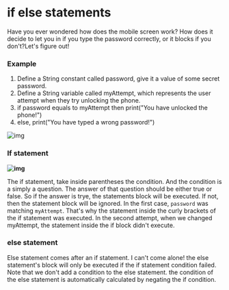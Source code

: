 # **if else statements**

Have you ever wondered how does the mobile screen work? How does it decide to let you in if you type the password correctly, or it blocks if you don't?Let's figure out!





### **Example**

1. Define a String constant called password, give it a value of some secret password.
2. Define a String variable called myAttempt, which represents the user attempt when they try unlocking the phone.
3. if password equals to myAttempt then print("You have unlocked the phone!")
4. else, print("You have typed a wrong password!")

![img](https://lh3.googleusercontent.com/E2tNqvLhDcPGyCCyTPEtlRgPS745BB-DIATbTWmkmd1OZnzoK3yzH_0SyKwWZdm4n9dA6EP6ATzJ3IyTY8dP9iEy4eQS6Ui7Vlblnq0OFPLFnYjvJb79GwWfHd7TO8G6eIJsGq5u)



### **If statement** 

**![img](https://lh5.googleusercontent.com/FyapuhEsgIbCvxJz4hFBzf-nipNQxA_mIoum12hq2oBAAr8IIit_03gRRsGa1ysjhTb7W9H8AUxcGAzkIfR0LU8j39BgwxG0rtSncpCP3wq78CqNBW5rlOQdeG9JQNMwf6JYStMS)**

The if statement, take inside parentheses the condition. And the condition is a simply a question. The answer of that question should be either true or false. So if the answer is trye, the statements block will be executed. If not, then the statement block will be ignored. In the first case, `password` was matching `myAttempt`. That's why the statement inside the curly brackets of the if statement was executed. In the second attempt, when we changed myAttempt, the statement inside the if block didn't execute.



### **else statement** 

Else statement comes after an if statement. I can't come alone! the else statement's block will only be executed if the if statement condition failed. Note that we don't add a condition to the else statement. the condition of the else statement is automatically calculated by negating the if condition.















































